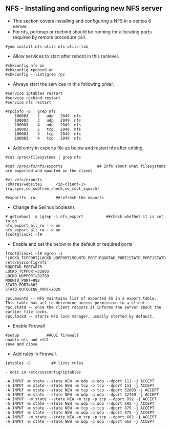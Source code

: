 ## NFS - Installing and configuring new NFS server
- This section covers installing and configuring a NFS in a centos 6 server.
- For nfs, portmap or rpcbind should be running for allocating ports required by remote procedure call.

``` 
#yum install nfs-utils nfs-utils-lib 
```

- Allow services to start after reboot in this runlevel.

```
#chkconfig nfs on 
#chkconfig rpcbind on 
#chkconfig --list|grep rpc
```

- Always start the services in this following order.

``` 
#service iptables restart 
#service rpcbind restart 
#service nfs restart 
   
#rpcinfo -p | grep nfs 
    100003    2   udp   2049  nfs 
    100003    3   udp   2049  nfs 
    100003    4   udp   2049  nfs 
    100003    2   tcp   2049  nfs 
    100003    3   tcp   2049  nfs 
    100003    4   tcp   2049  nfs 
```

- Add entry in exports file as below and restart nfs after editing.

```
#cat /proc/filesystems | grep nfs

#cat /proc/fs/nfs/exports               ## Info about what filesystems are exported and mounted on the client 
  
#vi /etc/exports                 
/shares/website1      <ip-client-1>(rw,sync,no_subtree_check,no_root_squash) 
  
#exportfs -ra         ##refresh the exports
```

- Change the Selinux booleans

```
# getsebool -a |grep -i nfs_export          ##check whethet it is set to on 
nfs_export_all_ro --> on 
nfs_export_all_rw --> on 
[root@linux1 ~]# 
```

- Enable and set the below to the default or required ports
 
 ```
[root@linux1 ~]# egrep -i "LOCKD_TCPPORT|LOCKD_UDPPORT|MOUNTD_PORT|RQUOTAD_PORT|STATD_PORT|STATD_OUTGOING_PORT" /etc/sysconfig/nfs 
RQUOTAD_PORT=875 
LOCKD_TCPPORT=32803 
LOCKD_UDPPORT=32769 
MOUNTD_PORT=892 
STATD_PORT=662 
STATD_OUTGOING_PORT=2020 
 
rpc.mountd -- NFS maintains list of exported FS in a export table. This table has acl to determine access permission to a client. 
rpc.statd -- once the client reboots it informs the server about the earlier file locks. 
rpc.lockd -- starts NFS lock manager, usually started by default. 
```

- Enable Firewall

```
#setup            ##GUI firewall 
enable nfs and eth1  
save and close 
```

- Add rules in Firewall.  
 
```
iptables -S         ## lists rules
  
- edit in /etc/sysconfig/iptables 
  
-A INPUT -m state --state NEW -m udp -p udp --dport 111 -j ACCEPT 
-A INPUT -m state --state NEW -m tcp -p tcp --dport 111 -j ACCEPT 
-A INPUT -m state --state NEW -m tcp -p tcp --dport 32803 -j ACCEPT 
-A INPUT -m state --state NEW -m udp -p udp --dport 32769 -j ACCEPT 
-A INPUT  -m state --state NEW -m tcp -p tcp --dport 892 -j ACCEPT 
-A INPUT -m state --state NEW -m udp -p udp --dport 892 -j ACCEPT 
-A INPUT -m state --state NEW -m tcp -p tcp --dport 875 -j ACCEPT 
-A INPUT -m state --state NEW -m udp -p udp --dport 875 -j ACCEPT 
-A INPUT  -m state --state NEW -m tcp -p tcp --dport 662 -j ACCEPT 
-A INPUT -m state --state NEW -m udp -p udp --dport 662 -j ACCEPT 
```

